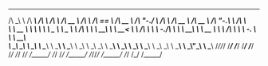  __  __     ______     __         __         ______        ______   ______     ______     __    __     ______        ______     ______     __   __     ______    
/\ \_\ \   /\  ___\   /\ \       /\ \       /\  __ \      /\  ___\ /\  == \   /\  __ \   /\ "-./  \   /\  ___\      /\  __ \   /\  __ \   /\ "-.\ \   /\  ___\   
\ \  __ \  \ \  __\   \ \ \____  \ \ \____  \ \ \/\ \     \ \  __\ \ \  __<   \ \ \/\ \  \ \ \-./\ \  \ \  __\      \ \  __ \  \ \ \/\ \  \ \ \-.  \  \ \  __\   
 \ \_\ \_\  \ \_____\  \ \_____\  \ \_____\  \ \_____\     \ \_\    \ \_\ \_\  \ \_____\  \ \_\ \ \_\  \ \_____\     \ \_\ \_\  \ \_____\  \ \_\\"\_\  \ \_____\ 
  \/_/\/_/   \/_____/   \/_____/   \/_____/   \/_____/      \/_/     \/_/ /_/   \/_____/   \/_/  \/_/   \/_____/      \/_/\/_/   \/_____/   \/_/ \/_/   \/_____/ 
                                                                                                                                                                 
